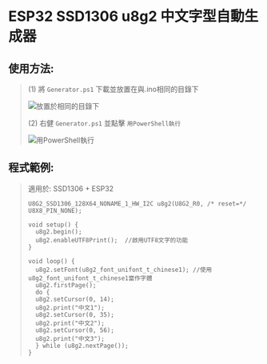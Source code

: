 # ESP32 SSD1306 u8g2 中文字型自動生成器

## 使用方法:
> (1) 將 ``Generator.ps1`` 下載並放置在與.ino相同的目錄下
>
> ![放置於相同的目錄下](https://raw.githubusercontent.com/YFHD-osu/ESP32_SSD1306_u8g2/main/README.images/Same%20Directory.png)
> 
> (2) 右健 ``Generator.ps1`` 並點擊 ``用PowerShell執行``
>
> ![用PowerShell執行](https://raw.githubusercontent.com/YFHD-osu/ESP32_SSD1306_u8g2/main/README.images/Run%20With%20PowerShell.png)

## 程式範例:
> 適用於: SSD1306 + ESP32
> ```  
> U8G2_SSD1306_128X64_NONAME_1_HW_I2C u8g2(U8G2_R0, /* reset=*/ U8X8_PIN_NONE);
> 
> void setup() {
>   u8g2.begin();
>   u8g2.enableUTF8Print();  //啟用UTF8文字的功能  
> }
> 
> void loop() {
>   u8g2.setFont(u8g2_font_unifont_t_chinese1); //使用u8g2_font_unifont_t_chinese1當作字體
>   u8g2.firstPage();
>   do {
>   u8g2.setCursor(0, 14);
>   u8g2.print("中文1");
>   u8g2.setCursor(0, 35);
>   u8g2.print("中文2");
>   u8g2.setCursor(0, 56);
>   u8g2.print("中文3");
>   } while (u8g2.nextPage());
> }
> ```
